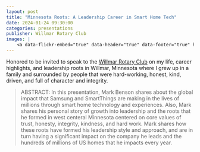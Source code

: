 ```yaml
---
layout: post
title: "Minnesota Roots: A Leadership Career in Smart Home Tech"
date: 2024-01-24 09:30:00
categories: presentations
publisher: Willmar Rotary Club
images: |
    <a data-flickr-embed="true" data-header="true" data-footer="true" href="https://www.flickr.com/photos/markbenson/albums/72177720316774451" title="2024 Willmar Rotary Club"><img src="https://live.staticflickr.com/65535/53706101421_4e317792d5_w.jpg" width="500" height="375" alt="2024 Willmar Rotary Club"/></a><script async src="//embedr.flickr.com/assets/client-code.js" charset="utf-8"></script>
---
```


Honored to be invited to speak to the [Willmar Rotary Club][ln1] on my life, career highlights, and leadership roots in Willmar, Minnesota where I grew up in a family and surrounded by people that were hard-working, honest, kind, driven, and full of character and integrity.

> ABSTRACT: In this presentation, Mark Benson shares about the global impact that Samsung and SmartThings are making in the lives of millions through smart home technology and experiences. Also, Mark shares his personal story of growth into leadership and the roots that he formed in west centeral Minnesota centered on core values of trust, honesty, integrity, kindness, and hard work. Mark shares how these roots have formed his leadership style and approach, and are in turn having a significant impact on the company he leads and the hundreds of millions of US homes that he impacts every year.

[ln1]: https://willmarrotary.org/ "Willmar Rotary Club"

